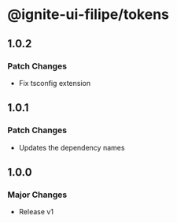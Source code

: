 # @ignite-ui-filipe/tokens

## 1.0.2

### Patch Changes

- Fix tsconfig extension

## 1.0.1

### Patch Changes

- Updates the dependency names

## 1.0.0

### Major Changes

- Release v1
